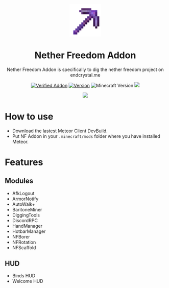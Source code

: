 <div align="center">
  <!-- Logo and Title -->
  <img src="/src/main/resources/assets/icon.png" alt="logo" width="20%"/>
  <h1>Nether Freedom Addon</h1>
  <p>Nether Freedom Addon is specifically to dig the nether freedom project on endcrystal.me</p>

  <!-- Fancy badges -->
  <a href="https://anticope.ml/pages/MeteorAddons.html"><img src="https://img.shields.io/badge/Verified%20Addon-Not Yet :(-blueviolet" alt="Verified Addon"></a>
  <a href="https://github.com/PoopenfartenDevelopment/NetherFreedom-Addon/releases/tag/latest"><img src="https://img.shields.io/badge/Version-v1.4-blueviolet" alt="Version"></a>
  <img src="https://img.shields.io/badge/Minecraft%20Version-1.20.2-blueviolet" alt="Minecraft Version">
  <img src="https://img.shields.io/github/downloads/RedCarlos26/NetherFreedom-Addon/total?color=blueviolet&label=Downloads">
</div>

<div align="center">
  <a href="https://discord.gg/u3XNcDZyrY"><img src="https://invidget.switchblade.xyz/u3XNcDZyrY"></a>
</div>

# How to use
- Download the lastest Meteor Client DevBuild.
- Put NF Addon in your `.minecraft/mods` folder where you have installed Meteor.

# Features
## Modules
- AfkLogout
- ArmorNotify
- AutoWalk+
- BaritoneMiner
- DiggingTools
- DiscordRPC
- HandManager
- HotbarManager
- NFBorer
- NFRotation
- NFScaffold

## HUD
- Binds HUD
- Welcome HUD

